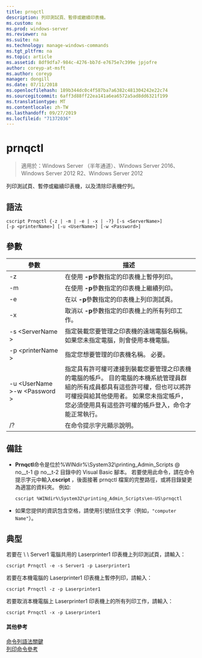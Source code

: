 ```yaml
---
title: prnqctl
description: 列印測試頁、暫停或繼續印表機。
ms.custom: na
ms.prod: windows-server
ms.reviewer: na
ms.suite: na
ms.technology: manage-windows-commands
ms.tgt_pltfrm: na
ms.topic: article
ms.assetid: 8df9dfa7-984c-4276-bb7d-e7675e7c399e jpjofre
author: coreyp-at-msft
ms.author: coreyp
manager: dongill
ms.date: 07/11/2018
ms.openlocfilehash: 189b344dc0c4f587ba7a6382c481304242e22c74
ms.sourcegitcommit: 6aff3d88ff22ea141a6ea6572a5ad8dd6321f199
ms.translationtype: MT
ms.contentlocale: zh-TW
ms.lasthandoff: 09/27/2019
ms.locfileid: "71372036"
---
```

# <a name="prnqctl"></a>prnqctl

>適用於：Windows Server （半年通道）、Windows Server 2016、Windows Server 2012 R2、Windows Server 2012

列印測試頁、暫停或繼續印表機，以及清除印表機佇列。  

## <a name="syntax"></a>語法  
```  
cscript Prnqctl {-z | -m | -e | -x | -?} [-s <ServerName>]   
[-p <printerName>] [-u <UserName>] [-w <Password>]  
```  
## <a name="parameters"></a>參數  

|參數|描述|  
|-------|--------|  
|-z|在使用 **-p**參數指定的印表機上暫停列印。|  
|-m|在使用 **-p**參數指定的印表機上繼續列印。|  
|-e|在以 **-p**參數指定的印表機上列印測試頁。|  
|-x|取消以 **-p**參數指定的印表機上的所有列印工作。|  
|-s \<ServerName >|指定裝載您要管理之印表機的遠端電腦名稱稱。 如果您未指定電腦，則會使用本機電腦。|  
|-p \<printerName >|指定您想要管理的印表機名稱。 必要。|  
|-u \<UserName >-w \<Password >|指定具有許可權可連接到裝載您要管理之印表機的電腦的帳戶。 目的電腦的本機系統管理員群組的所有成員都具有這些許可權，但也可以將許可權授與給其他使用者。 如果您未指定帳戶，您必須使用具有這些許可權的帳戶登入，命令才能正常執行。|  
|/?|在命令提示字元顯示說明。|  

## <a name="remarks"></a>備註  
- **Prnqctl**命令是位於%WINdir%\System32\printing_Admin_Scripts @ no__t-1 @ no__t-2 目錄中的 Visual Basic 腳本。 若要使用此命令，請在命令提示字元中輸入**cscript** ，後面接著 prnqctl 檔案的完整路徑，或將目錄變更為適當的資料夾。 例如:  
  ```  
  cscript %WINdir%\System32\printing_Admin_Scripts\en-US\prnqctl  
  ```  
- 如果您提供的資訊包含空格，請使用引號括住文字（例如，`"computer Name"`）。  

## <a name="BKMK_examples"></a>典型  
若要在 \\ \ Server1 電腦共用的 Laserprinter1 印表機上列印測試頁，請輸入：  
```  
cscript Prnqctl -e -s Server1 -p Laserprinter1  
```  
若要在本機電腦的 Laserprinter1 印表機上暫停列印，請輸入：  
```  
cscript Prnqctl -z -p Laserprinter1  
```  
若要取消本機電腦上 Laserprinter1 印表機上的所有列印工作，請輸入：  
```  
cscript Prnqctl -x -p Laserprinter1  
```  

#### <a name="additional-references"></a>其他參考  
[命令列語法關鍵](command-line-syntax-key.md)  
[列印命令參考](print-command-reference.md)  
